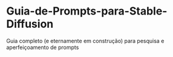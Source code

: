 # Guia-de-Prompts-para-Stable-Diffusion
Guia completo (e eternamente em construção) para pesquisa e aperfeiçoamento de prompts
